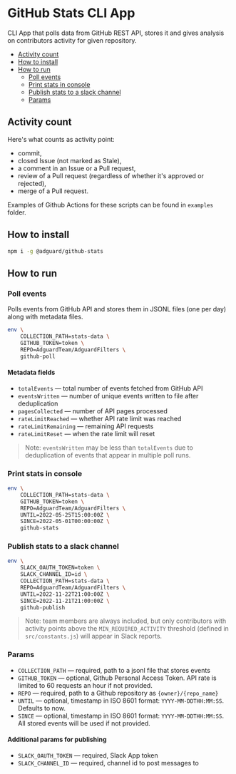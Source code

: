 # GitHub Stats CLI App

CLI App that polls data from GitHub REST API, stores it and gives analysis on contributors activity for given repository.

* [Activity count](#activity_count)
* [How to install](#how-to-install)
* [How to run](#how-to-run)
    * [Poll events](#poll-events)
    * [Print stats in console](#print-stats)
    * [Publish stats to a slack channel](#publish-stats)
    * [Params](#params)

## <a id="activity_count"></a> Activity count

Here's what counts as activity point:

* commit,
* closed Issue (not marked as Stale),
* a comment in an Issue or a Pull request,
* review of a Pull request (regardless of whether it's approved or rejected),
* merge of a Pull request.

Examples of Github Actions for these scripts can be found in `examples` folder.

## <a id="how-to-install"></a> How to install

```bash
npm i -g @adguard/github-stats
```

## <a id="how-to-run"></a> How to run

### <a id="poll-events"></a> Poll events

Polls events from GitHub API and stores them in JSONL files (one per day) along with metadata files.

```bash
env \
    COLLECTION_PATH=stats-data \
    GITHUB_TOKEN=token \
    REPO=AdguardTeam/AdguardFilters \
    github-poll
```

#### Metadata fields

* `totalEvents` — total number of events fetched from GitHub API
* `eventsWritten` — number of unique events written to file after deduplication
* `pagesCollected` — number of API pages processed
* `rateLimitReached` — whether API rate limit was reached
* `rateLimitRemaining` — remaining API requests
* `rateLimitReset` — when the rate limit will reset

> Note: `eventsWritten` may be less than `totalEvents` due to deduplication of events that appear in multiple poll runs.

### <a id="print-stats"></a> Print stats in console

```bash
env \
    COLLECTION_PATH=stats-data \
    GITHUB_TOKEN=token \
    REPO=AdguardTeam/AdguardFilters \
    UNTIL=2022-05-25T15:00:00Z \
    SINCE=2022-05-01T00:00:00Z \
    github-stats
```

### <a id="publish-stats"></a> Publish stats to a slack channel

```bash
env \
    SLACK_OAUTH_TOKEN=token \
    SLACK_CHANNEL_ID=id \
    COLLECTION_PATH=stats-data \
    REPO=AdguardTeam/AdguardFilters \
    UNTIL=2022-11-22T21:00:00Z \
    SINCE=2022-11-21T21:00:00Z \
    github-publish
```

> Note: team members are always included, but only contributors with activity points
> above the `MIN_REQUIRED_ACTIVITY` threshold (defined in `src/constants.js`)
> will appear in Slack reports.

### <a id="params"></a> Params

* `COLLECTION_PATH` — required, path to a jsonl file that stores events
* `GITHUB_TOKEN` — optional, Github Personal Access Token. API rate is limited to 60 requests an hour if not provided.
* `REPO` — required, path to a Github repository as `{owner}/{repo_name}`
* `UNTIL` — optional, timestamp in ISO 8601 format: `YYYY-MM-DDTHH:MM:SS`. Defaults to now.
* `SINCE` — optional, timestamp in ISO 8601 format: `YYYY-MM-DDTHH:MM:SS`. All stored events will be used if not provided.

#### Additional params for publishing

* `SLACK_OAUTH_TOKEN` — required, Slack App token
* `SLACK_CHANNEL_ID` — required, channel id to post messages to
